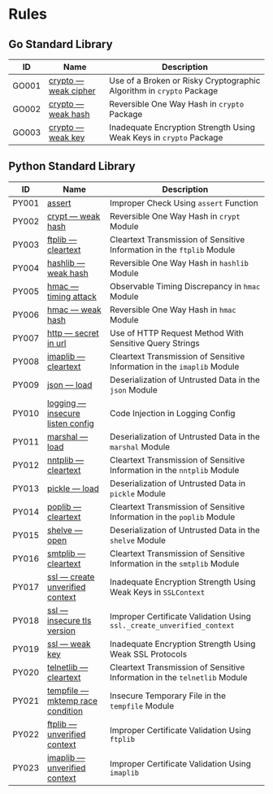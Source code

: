# Rules

## Go Standard Library

| ID | Name | Description |
|----|------|-------------|
| GO001 | [crypto — weak cipher](rules/go/stdlib/crypto_weak_cipher.md) | Use of a Broken or Risky Cryptographic Algorithm in `crypto` Package |
| GO002 | [crypto — weak hash](rules/go/stdlib/crypto_weak_hash.md) | Reversible One Way Hash in `crypto` Package |
| GO003 | [crypto — weak key](rules/go/stdlib/crypto_weak_key.md) | Inadequate Encryption Strength Using Weak Keys in `crypto` Package |

## Python Standard Library

| ID | Name | Description |
|----|------|-------------|
| PY001 | [assert](rules/python/stdlib/assert.md) | Improper Check Using `assert` Function |
| PY002 | [crypt — weak hash](rules/python/stdlib/crypt_weak_hash.md) | Reversible One Way Hash in `crypt` Module |
| PY003 | [ftplib — cleartext](rules/python/stdlib/ftplib_cleartext.md) | Cleartext Transmission of Sensitive Information in the `ftplib` Module |
| PY004 | [hashlib — weak hash](rules/python/stdlib/hashlib_weak_hash.md) | Reversible One Way Hash in `hashlib` Module |
| PY005 | [hmac — timing attack](rules/python/stdlib/hmac_timing_attack.md) | Observable Timing Discrepancy in `hmac` Module |
| PY006 | [hmac — weak hash](rules/python/stdlib/hmac_weak_hash.md) | Reversible One Way Hash in `hmac` Module |
| PY007 | [http — secret in url](rules/python/stdlib/http_url_secret.md) | Use of HTTP Request Method With Sensitive Query Strings |
| PY008 | [imaplib — cleartext](rules/python/stdlib/imaplib_cleartext.md) | Cleartext Transmission of Sensitive Information in the `imaplib` Module |
| PY009 | [json — load](rules/python/stdlib/json_load.md) | Deserialization of Untrusted Data in the `json` Module |
| PY010 | [logging — insecure listen config](rules/python/stdlib/logging_insecure_listen_config.md) | Code Injection in Logging Config |
| PY011 | [marshal — load](rules/python/stdlib/marshal_load.md) | Deserialization of Untrusted Data in the `marshal` Module |
| PY012 | [nntplib — cleartext](rules/python/stdlib/nntplib_cleartext.md) | Cleartext Transmission of Sensitive Information in the `nntplib` Module |
| PY013 | [pickle — load](rules/python/stdlib/pickle_load.md) | Deserialization of Untrusted Data in `pickle` Module |
| PY014 | [poplib — cleartext](rules/python/stdlib/poplib_cleartext.md) | Cleartext Transmission of Sensitive Information in the `poplib` Module |
| PY015 | [shelve — open](rules/python/stdlib/shelve_open.md) | Deserialization of Untrusted Data in the `shelve` Module |
| PY016 | [smtplib — cleartext](rules/python/stdlib/smtplib_cleartext.md) | Cleartext Transmission of Sensitive Information in the `smtplib` Module |
| PY017 | [ssl — create unverified context](rules/python/stdlib/ssl_create_unverified_context.md) | Inadequate Encryption Strength Using Weak Keys in `SSLContext` |
| PY018 | [ssl — insecure tls version](rules/python/stdlib/ssl_insecure_tls_version.md) | Improper Certificate Validation Using `ssl._create_unverified_context` |
| PY019 | [ssl — weak key](rules/python/stdlib/ssl_context_weak_key.md) | Inadequate Encryption Strength Using Weak SSL Protocols |
| PY020 | [telnetlib — cleartext](rules/python/stdlib/telnetlib_cleartext.md) | Cleartext Transmission of Sensitive Information in the `telnetlib` Module |
| PY021 | [tempfile — mktemp race condition](rules/python/stdlib/tempfile_mktemp_race_condition.md) | Insecure Temporary File in the ``tempfile`` Module |
| PY022 | [ftplib — unverified context](rules/python/stdlib/ftplib_unverified_context.md) | Improper Certificate Validation Using `ftplib` |
| PY023 | [imaplib — unverified context](rules/python/stdlib/imaplib_unverified_context.md) | Improper Certificate Validation Using `imaplib` |
